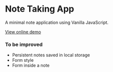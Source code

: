 # Note Taking App

A minimal note application using Vanilla JavaScript.

[View online demo](http://luciagm.net/note-app/)

### To be improved
- Persistent notes saved in local storage
- Form style
- Form inside a note

